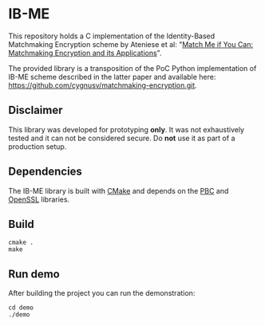 # IB-ME
This repository holds a C implementation of the Identity-Based Matchmaking Encryption scheme by Ateniese et al: "[Match Me if You Can: Matchmaking Encryption and its Applications](https://eprint.iacr.org/2018/1094.pdf)".

The provided library is a transposition of the PoC Python implementation of IB-ME scheme described in the latter paper and available here: https://github.com/cygnusv/matchmaking-encryption.git.

## Disclaimer
This library was developed for prototyping **only**. It was not exhaustively tested and it can not be considered secure.
Do **not** use it as part of a production setup.

## Dependencies
The IB-ME library is built with [CMake](https://cmake.org/) and depends on the [PBC](https://crypto.stanford.edu/pbc/) and [OpenSSL](https://www.openssl.org/) libraries.

## Build
    cmake .
    make

## Run demo
After building the project you can run the demonstration:

    cd demo
    ./demo